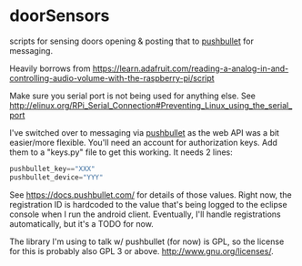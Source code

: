 doorSensors
===========

scripts for sensing doors opening &amp; posting that to [pushbullet](https://www.pushbullet.com/) for messaging.

Heavily borrows from https://learn.adafruit.com/reading-a-analog-in-and-controlling-audio-volume-with-the-raspberry-pi/script

Make sure you serial port is not being used for anything else.  See http://elinux.org/RPi_Serial_Connection#Preventing_Linux_using_the_serial_port

I've switched over to messaging via [pushbullet](https://www.pushbullet.com/) as the web API was a bit easier/more flexible.  You'll need an account for authorization keys.  Add them to a "keys.py" file to get this working.  It needs 2 lines:

```python
pushbullet_key=="XXX"
pushbullet_device="YYY"
```

See https://docs.pushbullet.com/ for details of those values.  Right now, the registration ID is hardcoded to the value that's being logged to the eclipse console when I run the android client.  Eventually, I'll handle registrations automatically, but it's a TODO for now.

The library I'm using to talk w/ pushbullet (for now) is GPL, so the license for this is probably also GPL 3 or above.  http://www.gnu.org/licenses/.  
